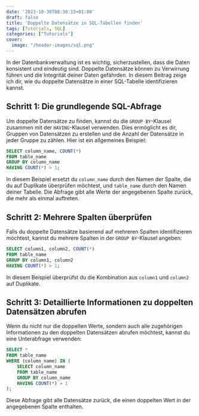 ```yaml
---
date: '2023-10-30T08:30:15+01:00'
draft: false
title: 'Doppelte Datensätze in SQL-Tabellen finden'
tags: [Tutorials, SQL]
categories: ["Tutorials"]
cover:
  image: "/header-images/sql.png"
---
```


In der Datenbankverwaltung ist es wichtig, sicherzustellen, dass die Daten konsistent und eindeutig sind. Doppelte Datensätze können zu Verwirrung führen und die Integrität deiner Daten gefährden. In diesem Beitrag zeige ich dir, wie du doppelte Datensätze in einer SQL-Tabelle identifizieren kannst.

## Schritt 1: Die grundlegende SQL-Abfrage

Um doppelte Datensätze zu finden, kannst du die `GROUP BY`-Klausel zusammen mit der `HAVING`-Klausel verwenden. Dies ermöglicht es dir, Gruppen von Datensätzen zu erstellen und die Anzahl der Datensätze in jeder Gruppe zu zählen. Hier ist ein allgemeines Beispiel:

```sql
SELECT column_name, COUNT(*)
FROM table_name
GROUP BY column_name
HAVING COUNT(*) > 1;
```

In diesem Beispiel ersetzt du `column_name` durch den Namen der Spalte, die du auf Duplikate überprüfen möchtest, und `table_name` durch den Namen deiner Tabelle. Die Abfrage gibt alle Werte der angegebenen Spalte zurück, die mehr als einmal auftreten.

## Schritt 2: Mehrere Spalten überprüfen

Falls du doppelte Datensätze basierend auf mehreren Spalten identifizieren möchtest, kannst du mehrere Spalten in der `GROUP BY`-Klausel angeben:

```sql
SELECT column1, column2, COUNT(*)
FROM table_name
GROUP BY column1, column2
HAVING COUNT(*) > 1;
```

In diesem Beispiel überprüfst du die Kombination aus `column1` und `column2` auf Duplikate. 

## Schritt 3: Detaillierte Informationen zu doppelten Datensätzen abrufen

Wenn du nicht nur die doppelten Werte, sondern auch alle zugehörigen Informationen zu den doppelten Datensätzen abrufen möchtest, kannst du eine Unterabfrage verwenden:

```sql
SELECT *
FROM table_name
WHERE (column_name) IN (
    SELECT column_name
    FROM table_name
    GROUP BY column_name
    HAVING COUNT(*) > 1
);
```

Diese Abfrage gibt alle Datensätze zurück, die einen doppelten Wert in der angegebenen Spalte enthalten.